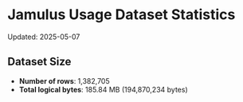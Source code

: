 # Jamulus Usage Dataset Statistics

Updated: 2025-05-07

## Dataset Size
- **Number of rows**: 1,382,705
- **Total logical bytes**: 185.84 MB (194,870,234 bytes)
